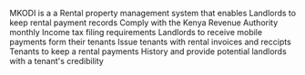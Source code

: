 MKODI is a a Rental property management system that enables 
Landlords to keep rental payment records
Comply with the Kenya Revenue Authority monthly Income tax filing requirements
Landlords to receive mobile payments form their tenants
Issue tenants with rental invoices and reccipts
Tenants to keep a rental payments History and provide potential landlords with a tenant's credibility


